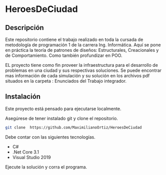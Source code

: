 # HeroesDeCiudad

## Descripción

Este repositorio contiene el trabajo realizado en toda la cursada de metodología de programación 1  de la carrera Ing. Informática.
Aquí se pone en práctica la teoría de  patrones de diseños: Estructurales, Creacionales y de Comportamiento. Como también profundizar en POO.

EL proyecto tiene como  fin  proveer la infraestructura  para el desarrollo  de problemas en una ciudad y sus respectivas soluciones.
Se puede encontrar mas información de cada simulación y su solución en  los archivos pdf situados en la carpeta : Enunciados del Trabajo integrador.

## Instalación 

Este proyecto está pensado para ejecutarse localmente. 

Asegúrese de tener instalado git y  clone el repositorio.
```bash
git clone  https://github.com/MaximilianoOrtiz/HeroesDeCiudad
```
Debe contar con las siguientes tecnologías.
* C#
* .Net Core 3.1
* Visual Studio 2019

Ejecute la solución y corra el programa.
